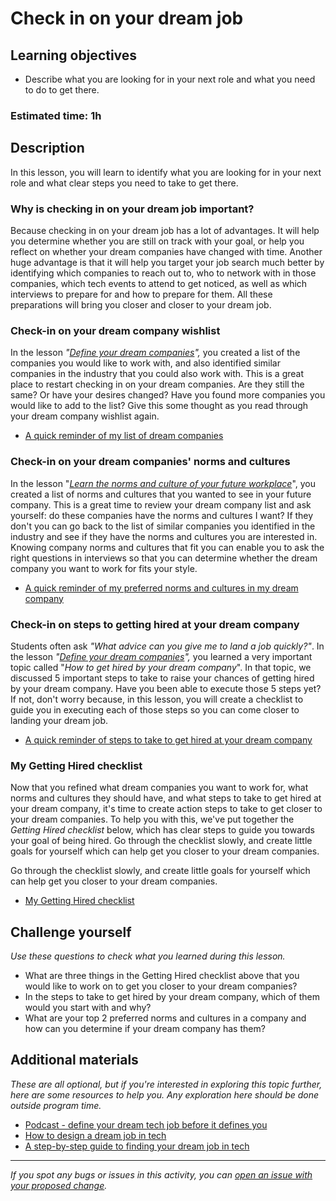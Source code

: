 # Check in on your dream job

## Learning objectives

- Describe what you are looking for in your next role and what you need to do to get there.

### Estimated time: 1h

## Description

In this lesson, you will learn to identify what you are looking for in your next role and what clear steps you need to take to get there.

### Why is checking in on your dream job important?

Because checking in on your dream job has a lot of advantages. It will help you determine whether you are still on track with your goal, or help you reflect on whether your dream companies have changed with time. Another huge advantage is that it will help you target your job search much better by identifying which companies to reach out to, who to network with in those companies, which tech events to attend to get noticed, as well as which interviews to prepare for and how to prepare for them. All these preparations will bring you closer and closer to your dream job.

### Check-in on your dream company wishlist

In the lesson _"[Define your dream companies](https://github.com/matovu-farid/curriculum-professional-skills/blob/main/job-search/define-your-dream-companies.md)",_ you created a list of the companies you would like to work with, and also identified similar companies in the industry that you could also work with. This is a great place to restart checking in on your dream companies. Are they still the same? Or have your desires changed? Have you found more companies you would like to add to the list? Give this some thought as you read through your dream company wishlist again.

- [A quick reminder of my list of dream companies](https://github.com/matovu-farid/curriculum-professional-skills/blob/main/job-search/define-your-dream-companies.md)

### Check-in on your dream companies' norms and cultures

In the lesson "[_Learn the norms and culture of your future workplace_](https://github.com/matovu-farid/curriculum-professional-skills/blob/main/becoming-a-remote-professional/learn-the-norms-and-culture-of-your-future-workplace.md)", you created a list of norms and cultures that you wanted to see in your future company. This is a great time to review your dream company list and ask yourself: do these companies have the norms and cultures I want? If they don't you can go back to the list of similar companies you identified in the industry and see if they have the norms and cultures you are interested in. Knowing company norms and cultures that fit you can enable you to ask the right questions in interviews so that you can determine whether the dream company you want to work for fits your style.

- [A quick reminder of my preferred norms and cultures in my dream company](https://github.com/matovu-farid/curriculum-professional-skills/blob/main/becoming-a-remote-professional/learn-the-norms-and-culture-of-your-future-workplace.md)

### Check-in on steps to getting hired at your dream company

Students often ask _"What advice can you give me to land a job quickly?"_. In the lesson _"[Define your dream companies](https://github.com/matovu-farid/curriculum-professional-skills/blob/main/job-search/define-your-dream-companies.md)",_ you learned a very important topic called "_How to get hired by your dream company_". In that topic, we discussed 5 important steps to take to raise your chances of getting hired by your dream company. Have you been able to execute those 5 steps yet? If not, don't worry because, in this lesson, you will create a checklist to guide you in executing each of those steps so you can come closer to landing your dream job.

- [A quick reminder of steps to take to get hired at your dream company](https://github.com/matovu-farid/curriculum-professional-skills/blob/main/job-search/how-to-get-hired-by-your-dream-company.md)

### My Getting Hired checklist

Now that you refined what dream companies you want to work for, what norms and cultures they should have, and what steps to take to get hired at your dream company, it's time to create action steps to take to get closer to your dream companies. To help you with this, we've put together the _Getting Hired checklist_ below, which has clear steps to guide you towards your goal of being hired. Go through the checklist slowly, and create little goals for yourself which can help get you closer to your dream companies.

Go through the checklist slowly, and create little goals for yourself which can help get you closer to your dream companies.

- [My Getting Hired checklist](https://docs.google.com/document/d/1jbROR9gGR3vwfO7YF6PC6Jkjhq2Lo7d3U6SyDLW7Qp4/edit#)

## Challenge yourself

_Use these questions to check what you learned during this lesson._

- What are three things in the Getting Hired checklist above that you would like to work on to get you closer to your dream companies?
- In the steps to take to get hired by your dream company, which of them would you start with and why?
- What are your top 2 preferred norms and cultures in a company and how can you determine if your dream company has them?

## Additional materials

_These are all optional, but if you're interested in exploring this topic further, here are some resources to help you. Any exploration here should be done outside program time._

- [Podcast - define your dream tech job before it defines you](https://youaretechy.com/21-1/)
- [How to design a dream job in tech](https://www.themuse.com/advice/how-to-design-a-dream-job-in-tech)
- [A step-by-step guide to finding your dream job in tech](https://blog.manningglobal.com/guide-dream-job-in-tech/)

---

_If you spot any bugs or issues in this activity, you can [open an issue with your proposed change](https://github.com/microverseinc/curriculum-transversal-skills/blob/main/git-github/articles/open_issue.md)._
